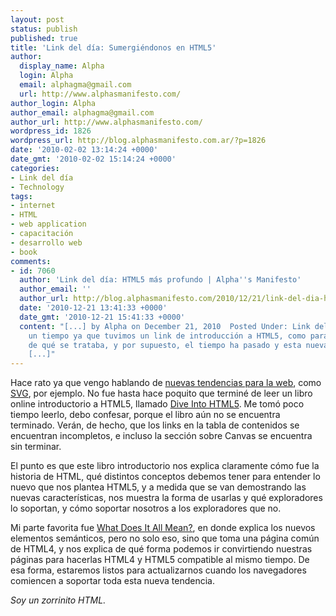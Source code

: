 ```yaml
---
layout: post
status: publish
published: true
title: 'Link del día: Sumergiéndonos en HTML5'
author:
  display_name: Alpha
  login: Alpha
  email: alphagma@gmail.com
  url: http://www.alphasmanifesto.com/
author_login: Alpha
author_email: alphagma@gmail.com
author_url: http://www.alphasmanifesto.com/
wordpress_id: 1826
wordpress_url: http://blog.alphasmanifesto.com.ar/?p=1826
date: '2010-02-02 13:14:24 +0000'
date_gmt: '2010-02-02 15:14:24 +0000'
categories:
- Link del día
- Technology
tags:
- internet
- HTML
- web application
- capacitación
- desarrollo web
- book
comments:
- id: 7060
  author: 'Link del día: HTML5 más profundo | Alpha''s Manifesto'
  author_email: ''
  author_url: http://blog.alphasmanifesto.com/2010/12/21/link-del-dia-html5-mas-profundo/
  date: '2010-12-21 13:41:33 +0000'
  date_gmt: '2010-12-21 15:41:33 +0000'
  content: "[...] by Alpha on December 21, 2010  Posted Under: Link del díaHace
    un tiempo ya que tuvimos un link de introducción a HTML5, como para saber
    de qué se trataba, y por supuesto, el tiempo ha pasado y esta nueva tecnología
    [...]"
---
```


Hace rato ya que vengo hablando de <a href="https://blog.alphasmanifesto.com.ar/2010/01/08/link-del-dia-tecnologias-web/">nuevas tendencias para la web</a>, como <a href="https://blog.alphasmanifesto.com.ar/2010/01/28/link-del-dia-svg-y-aplicaciones-practicas/">SVG</a>, por ejemplo. No fue hasta hace poquito que terminé de leer un libro online introductorio a HTML5, llamado <a href="http://diveintohtml5.org/">Dive Into HTML5</a>. Me tomó poco tiempo leerlo, debo confesar, porque el libro aún no se encuentra terminado. Verán, de hecho, que los links en la tabla de contenidos se encuentran incompletos, e incluso la sección sobre Canvas se encuentra sin terminar.

El punto es que este libro introductorio nos explica claramente cómo fue la historia de HTML, qué distintos conceptos debemos tener para entender lo nuevo que nos plantea HTML5, y a medida que se van demostrando las nuevas características, nos muestra la forma de usarlas y qué exploradores lo soportan, y cómo soportar nosotros a los exploradores que no.

Mi parte favorita fue <a href="http://diveintohtml5.org/semantics.html">What Does It All Mean?</a>, en donde explica los nuevos elementos semánticos, pero no solo eso, sino que toma una página común de HTML4, y nos explica de qué forma podemos ir convirtiendo nuestras páginas para hacerlas HTML4 y HTML5 compatible al mismo tiempo. De esa forma, estaremos listos para actualizarnos cuando los navegadores comiencen a soportar toda esta nueva tendencia.

_Soy un zorrinito HTML._
